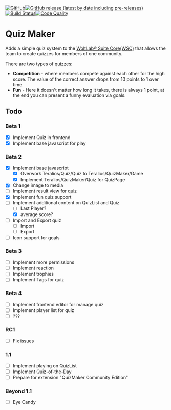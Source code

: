 [![GitHub](https://img.shields.io/github/license/Teralios/QuizMaker?style=flat-square)](https://www.gnu.org/licenses/gpl-3.0.txt)[![GitHub release (latest by date including pre-releases)](https://img.shields.io/github/v/release/teralios/QuizMaker?include_prereleases&style=flat-square)](https://github.com/Teralios/QuizMaker/releases)[![Build Status](https://img.shields.io/travis/Teralios/QuizMaker.svg?style=flat-square)](https://travis-ci.org/Teralios/QuizMaker)[![Code Quality](https://img.shields.io/scrutinizer/g/Teralios/QuizMaker.svg?style=flat-square)](https://scrutinizer-ci.com/g/Teralios/QuizMaker/)
# Quiz Maker
Adds a simple quiz system to the [WoltLab® Suite Core(WSC)](https://www.woltlab.com/features/) that allows the team to create quizzes for members of one community.

There are two types of quizzes:
  * __Competition__ - where members compete against each other for the high score. The value of the correct answer drops from 10 points to 1 over time.
  * __Fun__ - Here it doesn't matter how long it takes, there is always 1 point, at the end you can present a funny evaluation via goals.

## Todo
### Beta 1
  - [x] Implement Quiz in frontend
  - [x] Implement base javascript for play

### Beta 2
  - [x] Implement base javascript
    - [x] Overwork Teralios/Quiz/Quiz to Teralios/QuizMaker/Game
    - [x] Implement Teralios/QuizMaker/Quiz for QuizPage
  - [x] Change image to media
  - [ ] Implement result view for quiz
  - [x] Implement fun quiz support
  - [ ] Implement additional content on QuizList and Quiz
    - [ ] Last Player?
    - [x] average score?
  - [ ] Import and Export quiz
    - [ ] Import
    - [ ] Export
  - [ ] Icon support for goals

### Beta 3
  - [ ] Implement more permissions
  - [ ] Implement reaction
  - [ ] Implement trophies
  - [ ] Implement Tags for quiz

### Beta 4
  - [ ] Implement frontend editor for manage quiz
  - [ ] Implement player list for quiz
  - [ ] ???
 
### RC1
  - [ ] Fix issues

### 1.1
  - [ ] Implement playing on QuizList
  - [ ] Implement Quiz-of-the-Day
  - [ ] Prepare for extension "QuizMaker Community Edition"

### Beyond 1.1
  - [ ] Eye Candy